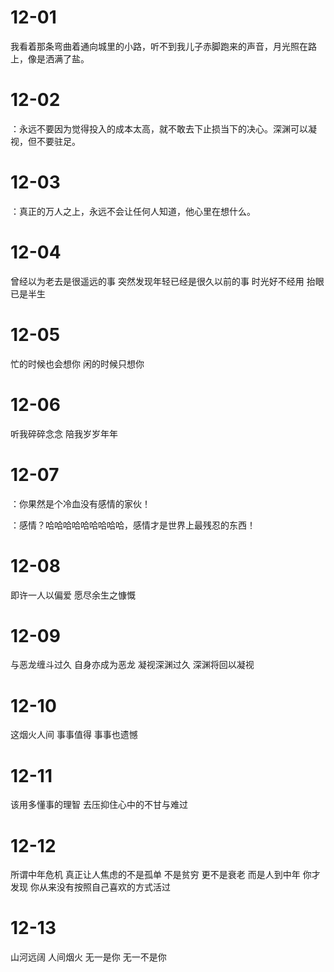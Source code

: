 # 12-01

我看着那条弯曲着通向城里的小路，听不到我儿子赤脚跑来的声音，月光照在路上，像是洒满了盐。

# 12-02

：永远不要因为觉得投入的成本太高，就不敢去下止损当下的决心。深渊可以凝视，但不要驻足。

# 12-03

：真正的万人之上，永远不会让任何人知道，他心里在想什么。

# 12-04

曾经以为老去是很遥远的事 突然发现年轻已经是很久以前的事 时光好不经用 抬眼已是半生

# 12-05

忙的时候也会想你 闲的时候只想你

# 12-06

听我碎碎念念 陪我岁岁年年

# 12-07

：你果然是个冷血没有感情的家伙！

：感情？哈哈哈哈哈哈哈哈哈，感情才是世界上最残忍的东西！

# 12-08

即许一人以偏爱 愿尽余生之慷慨

# 12-09

与恶龙缠斗过久 自身亦成为恶龙 凝视深渊过久 深渊将回以凝视

# 12-10

这烟火人间 事事值得 事事也遗憾

# 12-11

该用多懂事的理智 去压抑住心中的不甘与难过

# 12-12

所谓中年危机 真正让人焦虑的不是孤单 不是贫穷 更不是衰老 而是人到中年 你才发现 你从来没有按照自己喜欢的方式活过

# 12-13

山河远阔 人间烟火 无一是你 无一不是你